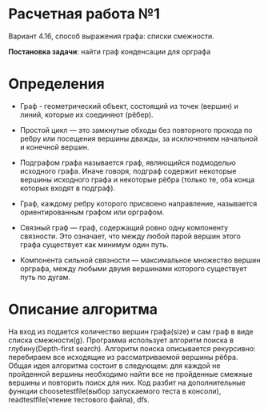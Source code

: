 # Расчетная работа №1 
Вариант 4.16, способ выражения графа: списки смежности. 

<b>Постановка задачи</b>: найти граф конденсации для орграфа

# Определения
- Граф - геометрический объект, состоящий из точек (вершин) и линий, которые их соединяют (рёбер).

- Простой цикл — это замкнутые обходы без повторного прохода по ребру или посещения вершины дважды, за исключением начальной и конечной вершин.

- Подграфом графа называется граф, являющийся подмоделью исходного графа. Иначе говоря, подграф содержит некоторые вершины исходного графа и некоторые рёбра (только те, оба конца которых входят в подграф).

- Граф, каждому ребру которого присвоено направление, называется ориентированным графом или орграфом.

- Связный граф — граф, содержащий ровно одну компоненту связности. Это означает, что между любой парой вершин этого графа существует как минимум один путь.

- Компонента сильной связности — максимальное множество вершин орграфа, между любыми двумя вершинами которого существует путь по дугам.

# Описание алгоритма
На вход из подается количество вершин графа(size) и сам граф в виде списка смежности(g).
Программа использует алгоритм поиска в глубину(Depth-first search). 
Алгоритм поиска описывается рекурсивно: перебираем все исходящие из рассматриваемой вершины рёбра.
Общая идея алгоритма состоит в следующем: для каждой не пройденной вершины необходимо найти все не пройденные смежные вершины и повторить поиск для них. 
Код разбит на дополнительные функции choosetestfile(выбор запускаемого теста в консоли), readtestfile(чтение тестового файла), dfs.
